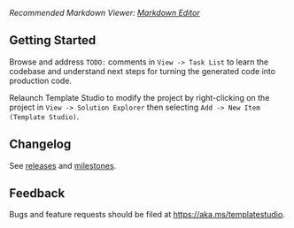 ﻿*Recommended Markdown
Viewer: [Markdown Editor](https://marketplace.visualstudio.com/items?itemName=MadsKristensen.MarkdownEditor2)*

## Getting Started

Browse and address `TODO:` comments in `View -> Task List` to learn the codebase and understand next steps for turning
the generated code into production code.

Relaunch Template Studio to modify the project by right-clicking on the project in `View -> Solution Explorer` then
selecting `Add -> New Item (Template Studio)`.

## Changelog

See [releases](https://github.com/microsoft/TemplateStudio/releases)
and [milestones](https://github.com/microsoft/TemplateStudio/milestones).

## Feedback

Bugs and feature requests should be filed at https://aka.ms/templatestudio.

